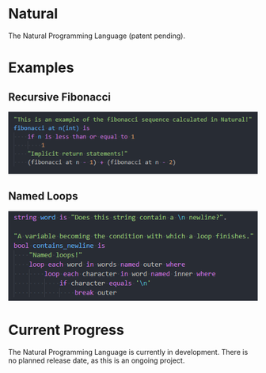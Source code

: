 # Natural
The Natural Programming Language (patent pending).

# Examples

## Recursive Fibonacci
![Fibonacci](/sample/fibonacci.png)

## Named Loops
![Looping](/sample/loop.png)

# Current Progress
The Natural Programming Language is currently in development. There is no planned release date, as this is an ongoing project.
